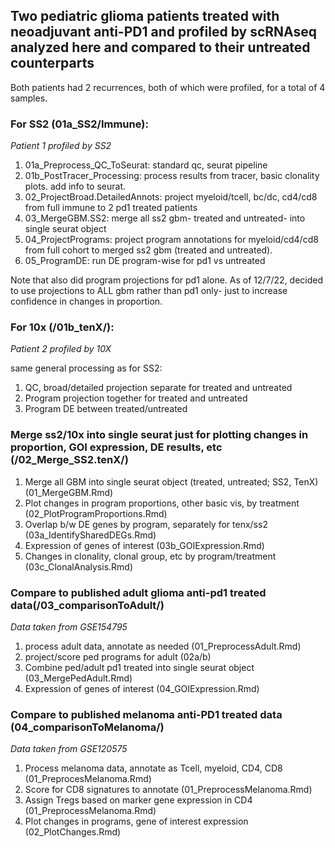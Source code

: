 
## Two pediatric glioma patients treated with neoadjuvant anti-PD1 and profiled by scRNAseq analyzed here and compared to their untreated counterparts

Both patients had 2 recurrences, both of which were profiled, for a total of 4 samples.

### For SS2 (01a_SS2/Immune):
*Patient 1 profiled by SS2*

1. 01a_Preprocess_QC_ToSeurat: standard qc, seurat pipeline 
2. 01b_PostTracer_Processing: process results from tracer, basic clonality plots. add info to seurat.
3. 02_ProjectBroad.DetailedAnnots: project myeloid/tcell, bc/dc, cd4/cd8 from full immune to 2 pd1 treated patients
4. 03_MergeGBM.SS2: merge all ss2 gbm- treated and untreated- into single seurat object
5. 04_ProjectPrograms: project program annotations for myeloid/cd4/cd8 from full cohort to merged ss2 gbm (treated and untreated).
6. 05_ProgramDE: run DE program-wise for pd1 vs untreated


Note that also did program projections for pd1 alone. As of 12/7/22, decided to use projections to ALL gbm rather than pd1 only- just to increase confidence in changes in proportion.

### For 10x (/01b_tenX/):
*Patient 2 profiled by 10X*

same general processing as for SS2:

1. QC, broad/detailed projection separate for treated and untreated
2. Program projection together for treated and untreated
3. Program DE between treated/untreated



### Merge ss2/10x into single seurat just for plotting changes in proportion, GOI expression, DE results, etc (/02_Merge_SS2.tenX/)
1. Merge all GBM into single seurat object (treated, untreated; SS2, TenX) (01_MergeGBM.Rmd)
2. Plot changes in program proportions, other basic vis, by treatment (02_PlotProgramProportions.Rmd)
3. Overlap b/w DE genes by program, separately for tenx/ss2 (03a_IdentifySharedDEGs.Rmd)
4. Expression of genes of interest (03b_GOIExpression.Rmd)
5. Changes in clonality, clonal group, etc by program/treatment (03c_ClonalAnalysis.Rmd)

### Compare to published adult glioma anti-pd1 treated data(/03_comparisonToAdult/)
*Data taken from GSE154795*
1. process adult data, annotate as needed (01_PreprocessAdult.Rmd)
2. project/score ped programs for adult (02a/b)
3. Combine ped/adult pd1 treated into single seurat object (03_MergePedAdult.Rmd)
4. Expression of genes of interest (04_GOIExpression.Rmd)

### Compare to published melanoma anti-PD1 treated data (04_comparisonToMelanoma/)
*Data taken from GSE120575*
1. Process melanoma data, annotate as Tcell, myeloid, CD4, CD8 (01_PreprocesMelanoma.Rmd)
2. Score for CD8 signatures to annotate (01_PreprocessMelanoma.Rmd)
3. Assign Tregs based on marker gene expression in CD4 (01_PreprocessMelanoma.Rmd)
4. Plot changes in programs, gene of interest expression (02_PlotChanges.Rmd)

